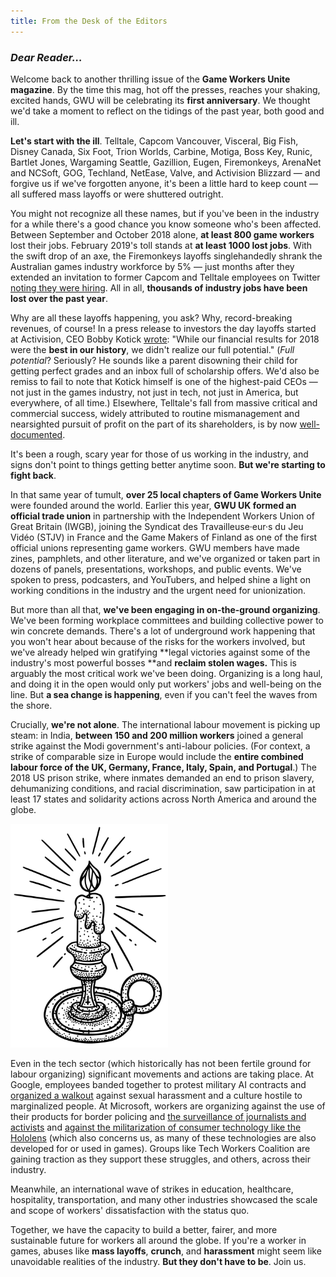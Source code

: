 ```yaml
---
title: From the Desk of the Editors
---
```

### **_Dear Reader…_**

Welcome back to another thrilling issue of the **Game Workers Unite magazine**.
By the time this mag, hot off the presses, reaches your shaking, excited hands,
GWU will be celebrating its **first anniversary**. We thought we'd take a moment
to reflect on the tidings of the past year, both good and ill.

**Let's start with the ill**. Telltale, Capcom Vancouver, Visceral, Big Fish,
Disney Canada, Six Foot, Trion Worlds, Carbine, Motiga, Boss Key, Runic, Bartlet
Jones, Wargaming Seattle, Gazillion, Eugen, Firemonkeys, ArenaNet and NCSoft,
GOG, Techland, NetEase, Valve, and Activision Blizzard — and forgive us if we've
forgotten anyone, it's been a little hard to keep count — all suffered mass
layoffs or were shuttered outright.

You might not recognize all these names, but if you've been in the industry for
a while there's a good chance you know someone who's been affected. Between
September and October 2018 alone, **at least 800 game workers** lost their jobs.
February 2019's toll stands at **at least 1000 lost jobs**. With the swift drop
of an axe, the Firemonkeys layoffs singlehandedly shrank the Australian games
industry workforce by 5% — just months after they extended an invitation to
former Capcom and Telltale employees on Twitter [noting they were
hiring](https://twitter.com/thefiremonkeys/status/1043333183268257792). All in
all, **thousands of industry jobs have been lost over the past year**.

Why are all these layoffs happening, you ask? Why, record-breaking revenues, of
course! In a press release to investors the day layoffs started at Activision,
CEO Bobby Kotick
[wrote](https://kotaku.com/activision-blizzard-begins-massive-layoffs-1832571288):
"While our financial results for 2018 were the **best in our history**, we
didn't realize our full potential." (_Full potential_? Seriously? He sounds like
a parent disowning their child for getting perfect grades and an inbox full of
scholarship offers. We'd also be remiss to fail to note that Kotick himself is
one of the highest-paid CEOs — not just in the games industry, not just in tech,
not just in America, but everywhere, of all time.) Elsewhere, Telltale's fall
from massive critical and commercial success, widely attributed to routine
mismanagement and nearsighted pursuit of profit on the part of its shareholders,
is by now [well-documented](https://www.youtube.com/watch?v=2VR7Hl6SuXE).

It's been a rough, scary year for those of us working in the industry, and signs
don't point to things getting better anytime soon. **But we're starting to fight
back**.

In that same year of tumult, **over 25 local chapters of Game Workers Unite**
were founded around the world. Earlier this year, **GWU UK formed an official
trade union** in partnership with the Independent Workers Union of Great Britain
(IWGB), joining the Syndicat des Travailleuse·eur·s du Jeu Vidéo (STJV) in
France and the Game Makers of Finland as one of the first official unions
representing game workers. GWU members have made zines, pamphlets, and other
literature, and we've organized or taken part in dozens of panels,
presentations, workshops, and public events. We've spoken to press, podcasters,
and YouTubers, and helped shine a light on working conditions in the industry
and the urgent need for unionization.

But more than all that, **we've been engaging in on-the-ground organizing**.
We've been forming workplace committees and building collective power to win
concrete demands. There's a lot of underground work happening that you won't
hear about because of the risks for the workers involved, but we've already
helped win gratifying **legal victories against some of the industry's most
powerful bosses **and **reclaim stolen wages.** This is arguably the most
critical work we've been doing. Organizing is a long haul, and doing it in the
open would only put workers' jobs and well-being on the line. But **a sea change
is happening**, even if you can't feel the waves from the shore.

Crucially, **we're not alone**. The international labour movement is picking up
steam: in India, **between 150 and 200 million workers** joined a general strike
against the Modi government's anti-labour policies. (For context, a strike of
comparable size in Europe would include the **entire combined labour force of
the UK, Germany, France, Italy, Spain, and Portugal**.) The 2018 US prison
strike, where inmates demanded an end to prison slavery, dehumanizing
conditions, and racial discrimination, saw participation in at least 17 states
and solidarity actions across North America and around the globe.

<img
  class="float-right"
  src="/images/candle.svg"
  alt="Candle"
  style="max-width: 50%"
/>

Even in the tech sector (which historically has not been fertile ground for
labour organizing) significant movements and actions are taking place. At
Google, employees banded together to protest military AI contracts and
[organized a walkout](https://twitter.com/GoogleWalkout) against sexual
harassment and a culture hostile to marginalized people. At Microsoft, workers
are organizing against the use of their products for border policing and [the
surveillance of journalists and
activists](https://twitter.com/techworkersco/status/1103502027726995459) and
[against the militarization of consumer technology like the
Hololens](https://twitter.com/MsWorkers4) (which also concerns us, as many of
these technologies are also developed for or used in games). Groups like Tech
Workers Coalition are gaining traction as they support these struggles, and
others, across their industry.

Meanwhile, an international wave of strikes in education, healthcare,
hospitality, transportation, and many other industries showcased the scale and
scope of workers' dissatisfaction with the status quo.

Together, we have the capacity to build a better, fairer, and more sustainable
future for workers all around the globe. If you're a worker in games, abuses
like **mass layoffs**, **crunch**, and **harassment** might seem like
unavoidable realities of the industry. **But they don't have to be**. Join us.
